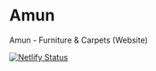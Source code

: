 # Amun
Amun - Furniture &amp; Carpets (Website)

[![Netlify Status](https://api.netlify.com/api/v1/badges/493d4ca5-7d2e-4d34-b0cc-7427a40a5dfe/deploy-status)](https://app.netlify.com/sites/amun-furniture/deploys)


